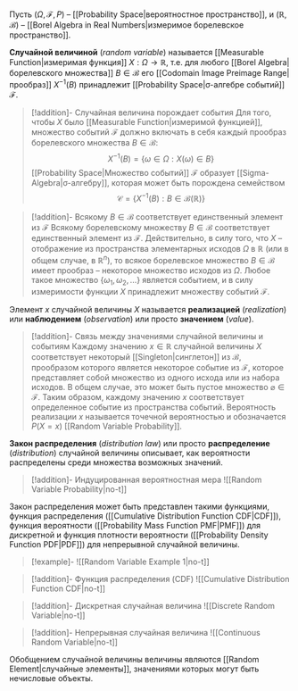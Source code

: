 
Пусть $(\Omega, \mathcal{F}, P)$ – [[Probability Space|вероятностное пространство]], и $(ℝ, \mathcal{B})$ – [[Borel Algebra in Real Numbers|измеримое борелевское пространство]]. 

**Случайной величиной** (*random variable*) называется [[Measurable Function|измеримая функция]] $X: \Omega → ℝ$, т.е. для любого [[Borel Algebra|борелевского множества]] $B∈\mathcal{B}$ его [[Codomain Image Preimage Range|прообраз]] $X^{-1}(B)$ принадлежит [[Probability Space|σ-алгебре событий]] $\mathcal{F}$. 

>[!addition]- Случайная величина порождает события
> Для того, чтобы $X$ было [[Measurable Function|измеримой функцией]], множество событий $\mathcal{F}$ должно включать в себя каждый прообраз борелевского множества $B∈\mathcal{B}$:
> $$
> X^{-1}(B) = \{ ω∈\Omega: X(ω)∈B \}
> $$
> [[Probability Space|Множество событий]] $\mathcal{F}$ образует [[Sigma-Algebra|σ-алгебру]], которая может быть порождена семейством 
> $$
> \mathcal{C} = \{ X^{-1}(B): B∈\mathcal{B}(ℝ) \}
> $$

>[!addition]- Всякому $B∈\mathcal{B}$ соответствует единственный элемент из $\mathcal{F}$
>Всякому борелевскому множеству $B∈\mathcal{B}$ соответствует единственный элемент из $\mathcal{F}$. Действительно, в силу того, что $X$ – отображение из пространства элементарных исходов $\Omega$ в $ℝ$ (или в общем случае, в $ℝ^n$), то всякое борелевское множество $B∈\mathcal{B}$ имеет прообраз – некоторое множество исходов из $\Omega$. Любое такое множество $\{ ω_1, ω_2, \ldots \}$ является событием, и в силу измеримости функции $X$ принадлежит множеству событий $\mathcal{F}$.

Элемент $x$ случайной величины $X$ называется **реализацией** (*realization*) или **наблюдением** (*observation*) или просто **значением** (*value*).

> [!addition]- Связь между значениями случайной величины и событиям 
> Каждому значению $x∈ℝ$ случайной величины $X$ соответствует некоторый [[Singleton|синглетон]] из $\mathcal{B}$, прообразом которого является некоторое событие из $\mathcal{F}$, которое представляет собой множество из одного исхода или из набора исходов. В общем случае, это может быть пустое множество $\varnothing ∈\mathcal{F}$. Таким образом, каждому значению $x$ соответствует определенное событие из пространства событий. Вероятность реализации $x$ называется точечной вероятностью и обозначается $P(X=x)$ [[Random Variable Probability]].

**Закон распределения** (*distribution law*) или просто **распределение** (*distribution*) случайной величины описывает, как вероятности распределены среди множества возможных значений. 

>[!addition]- Индуцированная вероятностная мера 
>![[Random Variable Probability|no-t]]

Закон распределения может быть представлен такими функциями, функция распределения ([[Cumulative Distribution Function CDF|CDF]]), функция вероятности ([[Probability Mass Function PMF|PMF]]) для дискретной и функция плотности вероятности ([[Probability Density Function PDF|PDF]]) для непрерывной случайной величины.

>[!example]-
>![[Random Variable Example 1|no-t]]

>[!addition]- Функция распределения (CDF)
![[Cumulative Distribution Function CDF|no-t]]

>[!addition]- Дискретная случайная величина
>![[Discrete Random Variable|no-t]]

>[!addition]- Непрерывная случайная величина
>![[Continuous Random Variable|no-t]]

Обобщением случайной величины величины являются [[Random Element|случайные элементы]], значениями которых могут быть нечисловые объекты. 

